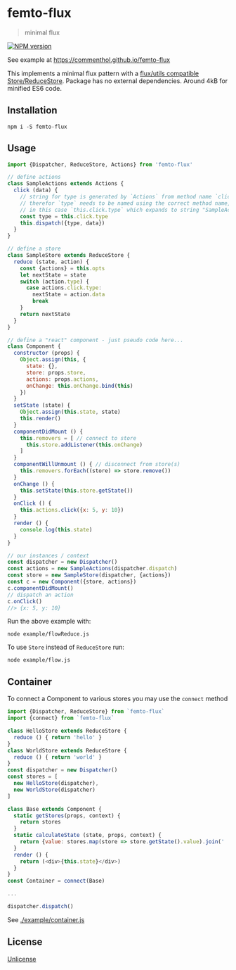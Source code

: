 # femto-flux

> minimal flux

[![NPM version](https://badge.fury.io/js/femto-flux.svg)](https://www.npmjs.com/package/femto-flux/)

See example at https://commenthol.github.io/femto-flux

This implements a minimal flux pattern with a [flux/utils compatible Store/ReduceStore](http://facebook.github.io/flux/docs/flux-utils).
Package has no external dependencies.
Around 4kB for minified ES6 code.

## Installation

```
npm i -S femto-flux
```

## Usage

```js
import {Dispatcher, ReduceStore, Actions} from 'femto-flux'

// define actions
class SampleActions extends Actions {
  click (data) {
    // string for type is generated by `Actions` from method name `click`
    // therefor `type` needs to be named using the correct method name,
    // in this case `this.click.type` which expands to string "SampleActions.click"
    const type = this.click.type
    this.dispatch({type, data})
  }
}

// define a store
class SampleStore extends ReduceStore {
  reduce (state, action) {
    const {actions} = this.opts
    let nextState = state
    switch (action.type) {
      case actions.click.type:
        nextState = action.data
        break
    }
    return nextState
  }
}

// define a "react" component - just pseudo code here...
class Component {
  constructor (props) {
    Object.assign(this, {
      state: {},
      store: props.store,
      actions: props.actions,
      onChange: this.onChange.bind(this)
    })
  }
  setState (state) {
    Object.assign(this.state, state)
    this.render()
  }
  componentDidMount () {
    this.removers = [ // connect to store
      this.store.addListener(this.onChange)
    ]
  }
  componentWillUnmount () { // disconnect from store(s)
    this.removers.forEach((store) => store.remove())
  }
  onChange () {
    this.setState(this.store.getState())
  }
  onClick () {
    this.actions.click({x: 5, y: 10})
  }
  render () {
    console.log(this.state)
  }
}

// our instances / context
const dispatcher = new Dispatcher()
const actions = new SampleActions(dispatcher.dispatch)
const store = new SampleStore(dispatcher, {actions})
const c = new Component({store, actions})
c.componentDidMount()
// dispatch an action
c.onClick()
//> {x: 5, y: 10}
```

Run the above example with:

    node example/flowReduce.js

To use `Store` instead of `ReduceStore` run:

    node example/flow.js


## Container

To connect a Component to various stores you may use the `connect` method

```js
import {Dispatcher, ReduceStore} from `femto-flux`
import {connect} from `femto-flux`

class HelloStore extends ReduceStore {
  reduce () { return 'hello' }
}
class WorldStore extends ReduceStore {
  reduce () { return 'world' }
}
const dispatcher = new Dispatcher()
const stores = [
  new HelloStore(dispatcher),
  new WorldStore(dispatcher)
]

class Base extends Component {
  static getStores(props, context) {
    return stores
  }
  static calculateState (state, props, context) {
    return {value: stores.map(store => store.getState().value).join(' ')}
  }
  render () {
    return (<div>{this.state}</div>)
  }
}
const Container = connect(Base)

...

dispatcher.dispatch()
```

See [./example/container.js](./example/container.js)

## License

[Unlicense](https://unlicense.org)
